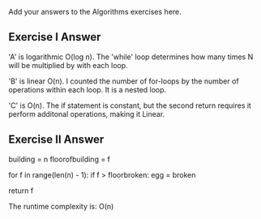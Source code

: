 Add your answers to the Algorithms exercises here.

## Exercise I Answer


'A' is logarithmic O(log n). The 'while' loop determines how many times N will be multiplied by with each loop.

'B' is linear O(n). I counted the number of for-loops by the number of operations within each loop. It is a nested loop. 

'C' is O(n). The if statement is constant, but the second return requires it perform additonal operations, making it Linear.


## Exercise II Answer

building = n
floorofbuilding = f


for f in range(len(n) - 1):
    if f > floorbroken:
        egg = broken

return f

The runtime complexity is: O(n)



